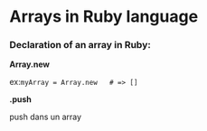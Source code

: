 # Arrays in Ruby language 

### Declaration of an array in Ruby:

**Array.new**

 ex:```myArray = Array.new   # => []```

**.push**

 push dans un array
